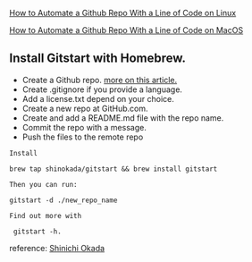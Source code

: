 [How to Automate a Github Repo With a Line of Code on Linux](https://medium.com/mkdir-awesome/automate-creating-a-github-repo-with-a-line-of-code-on-linux-f21fb2aafebd)

[How to Automate a Github Repo With a Line of Code on MacOS](https://medium.com/mkdir-awesome/install-gitstart-with-homebrew-ec387f3ee189)

## Install Gitstart with Homebrew.

- Create a Github repo. [more on this article.](https://towardsdatascience.com/automate-creating-a-new-github-repository-with-gitstart-1ae961b99866)
- Create .gitignore if you provide a language.
- Add a license.txt depend on your choice.
- Create a new repo at GitHub.com.
- Create and add a README.md file with the repo name.
- Commit the repo with a message.
- Push the files to the remote repo

`Install`
```
brew tap shinokada/gitstart && brew install gitstart
```

`Then you can run:`

```
gitstart -d ./new_repo_name
```

`Find out more with`
```
 gitstart -h.
```

reference: [Shinichi Okada](https://blog.codewithshin.com/)
